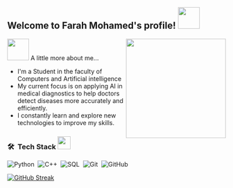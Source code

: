 


<h2>  Welcome to Farah Mohamed's profile! <img src="https://media.giphy.com/media/mGcNjsfWAjY5AEZNw6/giphy.gif" width="50"></h2>
<img align='right' src="https://media.giphy.com/media/68BuPwhY3moYZWdfJy/giphy.gif" width="230">

<img src="https://media.giphy.com/media/VgCDAzcKvsR6OM0uWg/giphy.gif" width="50"> A little more about me...  
  

- I'm a Student in the faculty of Computers and Artificial intelligence
- My current focus is on applying AI in medical diagnostics to help doctors detect diseases more accurately and efficiently.
- I constantly learn and explore new technologies to improve my skills.
  
### 🛠 &nbsp;Tech Stack <img src="https://media.giphy.com/media/WUlplcMpOCEmTGBtBW/giphy.gif" width="30"> 



![Python](https://img.shields.io/badge/-Python%20-05122A?style=flat&logo=python)&nbsp;
![C++](https://img.shields.io/badge/-C++-05122A?style=flat&logo=C++)&nbsp;
![SQL](https://img.shields.io/badge/-SQL-05122A?style=flat&logo=SQL)&nbsp;
![Git](https://img.shields.io/badge/-Git-05122A?style=flat&logo=git)&nbsp;
![GitHub](https://img.shields.io/badge/-GitHub-05122A?style=flat&logo=github)&nbsp;



[![GitHub Streak](https://streak-stats.demolab.com/?user=farah50)](https://git.io/streak-stats)

